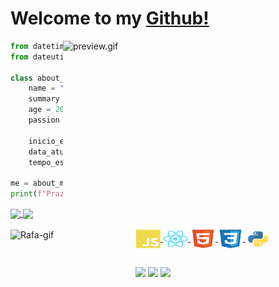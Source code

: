 # Welcome to my [Github!](https://github.com/karlapereira#)

<p align=right">
<img align="right" src="https://media1.giphy.com/media/j4rPM934CLIvC/giphy.gif?cid=ecf05e470bum5rx1r9220ug30fbnwb5tejfu5uooklsgcwgj&rid=giphy.gif&ct=g" alt="preview.gif" width="420">
</p>


```Python
from datetime import date
from dateutil.relativedelta import relativedelta

class about_me:
    name = "Rafaela Rosso"
    summary = "estagiária em engenharia de dados"
    age = 20
    passion = "Viagens, músicas e o universo dos dados"
    
    inicio_estagio = date(2022, 8, 1)
    data_atual = date.today()
    tempo_estagio = relativedelta(data_atual, inicio_estagio).months

me = about_me()
print(f"Prazer, me chamo {me.name}, sou {me.summary} há {me.tempo_estagio} meses. Tenho {me.age} anos e minhas maiores paixões são: {me.passion}")

```
 <div>
  <a href="https://github.com/psrosso">
  <img align="center" height="170em" src="https://github-readme-stats.vercel.app/api?username=psrosso&show_icons=true&theme=radical&include_all_commits=true&count_private=true"/>
  <img align="center" height="170em" src="https://github-readme-stats.vercel.app/api/top-langs/?username=psrosso&layout=compact&langs_count=7&theme=radical"/>
</div>
<div style="display: inline_block"><br>
  <img align="center" alt="Rafa-Js" height="30" width="40" src="https://raw.githubusercontent.com/devicons/devicon/master/icons/javascript/javascript-plain.svg">
  <img align="center" alt="Rafa-React" height="30" width="40" src="https://raw.githubusercontent.com/devicons/devicon/master/icons/react/react-original.svg">
  <img align="center" alt="Rafa-HTML" height="30" width="40" src="https://raw.githubusercontent.com/devicons/devicon/master/icons/html5/html5-original.svg">
  <img align="center" alt="Rafa-CSS" height="30" width="40" src="https://raw.githubusercontent.com/devicons/devicon/master/icons/css3/css3-original.svg">
  <img align="center" alt="Rafa-Python" height="30" width="40" src="https://raw.githubusercontent.com/devicons/devicon/master/icons/python/python-original.svg">
  <img align="left" alt="Rafa-gif" height="200" width="200" src="https://cdn.discordapp.com/attachments/885214168834248737/885215402630733854/ezgif.com-gif-maker.gif">
</div>

  ##
  
  <div> 
  <a href = "mailto:prosso.rafaela@gmail.com"><img src="https://img.shields.io/badge/-Gmail-%23333?style=for-the-badge&logo=gmail&logoColor=white" target="_blank"></a>
  <a href="https://www.linkedin.com/in/rafaela-rosso/" target="_blank"><img src="https://img.shields.io/badge/-LinkedIn-%230077B5?style=for-the-badge&logo=linkedin&logoColor=white" target="_blank"></a> 
    <a href="https://instagram.com/psrosso" target="_blank"><img src="https://img.shields.io/badge/-Instagram-%23E4405F?style=for-the-badge&logo=instagram&logoColor=white" target="_blank"></a>
 

 
</div>
